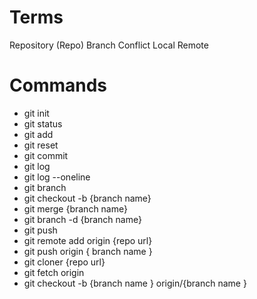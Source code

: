 # Terms

Repository (Repo)
Branch
Conflict
Local
Remote

# Commands 

- git init 
- git status
- git add
- git reset
- git commit 
- git log 
- git log --oneline
- git branch 
- git checkout -b {branch name}
- git merge {branch name}
- git branch -d {branch name}
- git push 
- git remote add origin  {repo url}
- git push origin { branch name }
- git cloner {repo url}
- git fetch origin 
- git checkout -b  {branch name } origin/{branch name }